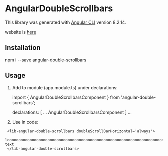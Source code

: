 # AngularDoubleScrollbars

This library was generated with [Angular CLI](https://github.com/angular/angular-cli) version 8.2.14.

website is [here](https://github.com/akeresztesgh/angular-double-scrollbars)

## Installation
npm i --save angular-double-scrollbars

## Usage

1. Add to module (app.module.ts) under declarations: 

    import { AngularDoubleScrollbarsComponent } from 'angular-double-scrollbars';

    declarations: [
    ...
    AngularDoubleScrollbarsComponent
  ] ...

1. Use in code: 
```
 <lib-angular-double-scrollbars doubleScrollBarHorizontal='always'>
    looooooooooooooooooooooooooooooooooooooooooooooooooooooooooooooooooooooooooooooooooong text
 </lib-angular-double-scrollbars>